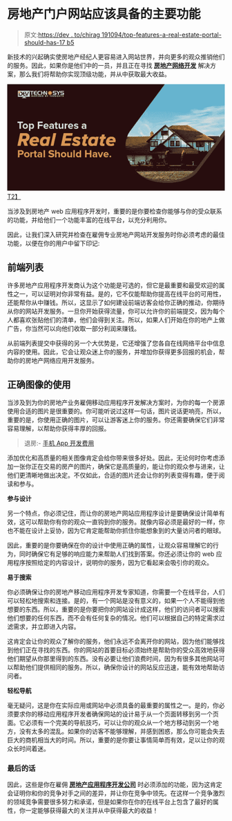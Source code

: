 # 房地产门户网站应该具备的主要功能

> 原文:[https://dev . to/chirag 191094/top-features-a-real-estate-portal-should-has-17 b5](https://dev.to/chirag191094/top-features-a-real-estate-portal-should-have-17b5)

新技术的兴起确实使房地产经纪人更容易进入网站世界，并向更多的观众推销他们的服务。因此，如果你是他们中的一员，并且正在寻找 [**房地产网络开发**](https://devtechnosys.com/industry-realestate.php) 解决方案，那么我们将帮助你实现顶级功能，并从中获取最大收益。

[![](img/46faebdfa5a2d0989493321db564ec29.png)T2】](https://res.cloudinary.com/practicaldev/image/fetch/s--g8Vd1kD6--/c_limit%2Cf_auto%2Cfl_progressive%2Cq_auto%2Cw_880/https://i.ibb.co/3R0fGdX/Top-Features-A-Real-Estate-Portal-Should-Have.jpg)

当涉及到房地产 web 应用程序开发时，重要的是你要检查你能够与你的受众联系的功能，并给他们一个功能丰富的在线平台，以充分利用你。

因此，让我们深入研究并检查在雇佣专业房地产网站开发服务时你必须考虑的最佳功能，以便在你的用户中留下印记:

## 前端列表

许多房地产应用程序开发商认为这个功能是可选的，但它是最重要和最受欢迎的属性之一，可以证明对你非常有益。是的，它不仅能帮助你提高在线平台的可用性，还能帮你从中赚钱。所以，这显示了如何建设前端访客会给你正确的推动，你期待从你的网站开发服务。一旦你开始获得流量，你可以允许你的前端提交，因为每个人都喜欢张贴他们的清单，他们会得到关注。所以，如果人们开始在你的地产上做广告，你当然可以向他们收取一部分利润来赚钱。

从前端列表提交中获得的另一个大优势是，它还增强了您各自在线网络平台中信息内容的使用。因此，它会让观众迷上你的服务，并增加你获得更多回报的机会，帮助你的房地产网络应用开发服务。

## 正确图像的使用

当涉及到为你的房地产业务雇佣移动应用程序开发解决方案时，为你的每一个房源使用合适的图片是很重要的。你可能听说过这样一句话，图片说话更响亮，所以，重要的是，你使用正确的图片，可以让游客迷上你的服务。你还需要确保它们非常容易理解，以帮助你获得丰厚的回报。

> 退房:- [手机 App 开发费用](https://devtechnosys.com/mobile-app-development-cost.php)

添加优化和高质量的相关图像肯定会给你带来很多好处。因此，无论何时你考虑添加一张你正在交易的房产的图片，确保它是高质量的，能让你的观众参与进来，让他们更清晰地做出决定。不仅如此，合适的图片还会让你的列表变得有趣，便于阅读和参与。

**参与设计**

另一个特点，你必须记住，而让你的房地产网站应用程序设计是要确保设计简单有效，这可以帮助你有你的观众一直钩到你的服务。就像内容必须是最好的一样，你也不能在设计上妥协，因为它肯定能帮助你抓住你能想象到的大量访问者的眼球。

因此，重要的是你要确保在你的设计中使用正确的属性，让观众容易理解它的行为，同时确保它有足够的响应能力来帮助人们找到答案。你还必须让你的 web 应用程序按照给定的内容设计，说明你的服务，因为它看起来会吸引你的观众。

**易于搜索**

你必须确保让你的房地产移动应用程序开发专家知道，你需要一个在线平台，人们可以轻松地搜索和连接。是的，有一个网站是没有意义的，如果一个人不能得到他想要的东西。所以，重要的是你要把你的网站设计成这样，他们的访问者可以搜索他们想要的任何东西，而不会有任何复杂的情况。他们可以根据自己的特定需求过滤需求，并立即进入内容。

这肯定会让你的观众了解你的服务，他们永远不会离开你的网站，因为他们能够找到他们正在寻找的东西。你的网站的首要目标必须始终是帮助你的受众高效地获得他们期望从你那里得到的东西。没有必要让他们浪费时间，因为有很多其他网站可以帮助他们提供相同的服务。所以，确保你设计的网站反应迅速，能有效地帮助访问者。

**轻松导航**

毫无疑问，这是你在实际应用或网站中必须具备的最重要的属性之一。是的，你必须要求你的移动应用程序开发者确保网站的设计易于从一个页面转移到另一个页面。它必须有一个完美的导航技巧，可以让你的观众从一个地方移动到另一个地方，没有太多的混乱。如果你的访客不能够理解，并感到困惑，那么你可能会失去巨大的商机相当大的时间。所以，重要的是你要让事情简单而有效，足以让你的观众长时间着迷。

### 最后的话

因此，这些是你在雇佣 [**房地产应用程序开发公司**](https://devtechnosys.com/industry-realestate.php) 时必须添加的功能，因为这肯定会证明你和你的竞争对手之间的差异，并让你在竞争中领先。在这样一个竞争激烈的领域竞争需要很多努力和承诺，但是如果你在你的在线平台上包含了最好的属性，你一定能够获得最大的关注并从中获得最大的收益！